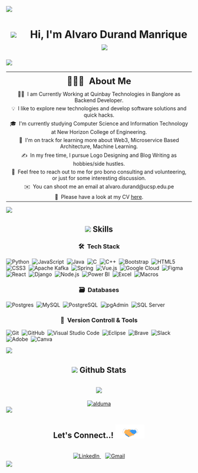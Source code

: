 <img src="https://user-images.githubusercontent.com/73097560/115834477-dbab4500-a447-11eb-908a-139a6edaec5c.gif">

<h1 align="center">
    <img src="https://media1.tenor.com/m/P-J95-PzmjAAAAAC/snorlax-waving.gif" width="100" style="vertical-align: middle; margin-right: 30px;">
    <span style="vertical-align: middle; line-height: 0;"><b>Hi, I'm Alvaro Durand Manrique</b></span>
    <img src="https://media1.tenor.com/m/P-J95-PzmjAAAAAC/snorlax-waving.gif" width="100" style="vertical-align: middle; margin-left: 30px;">
</h1>




<img src="https://user-images.githubusercontent.com/73097560/115834477-dbab4500-a447-11eb-908a-139a6edaec5c.gif">

<div align="center">

<table style="width: 100%; text-align: center; border: none;">
  <tr>
    <th colspan="2" style="font-size: 24px; padding: 10px;">👨🏻‍💻 &nbsp;About Me</th>
  </tr>
  <tr>
    <td>👨‍💻 &nbsp;I am Currently Working at Quinbay Technologies in Banglore as Backend Developer.</td>
  </tr>
  <tr>
    <td>💡 &nbsp;I like to explore new technologies and develop software solutions and quick hacks.</td>
  </tr>
  <tr>
    <td>🎓 &nbsp;I'm currently studying Computer Science and Information Technology at New Horizon College of Engineering.</td>
  </tr>
  <tr>
    <td>🌱 &nbsp;I'm on track for learning more about Web3, Microservice Based Architecture, Machine Learning.</td>
  </tr>
  <tr>
    <td>✍️ &nbsp;In my free time, I pursue Logo Designing and Blog Writing as hobbies/side hustles.</td>
  </tr>
  <tr>
    <td>💬 &nbsp;Feel free to reach out to me for pro bono consulting and volunteering, or just for some interesting discussion.</td>
  </tr>
  <tr>
    <td>✉️ &nbsp;You can shoot me an email at alvaro.durand@ucsp.edu.pe</td>
  </tr>
  <tr>
    <td>📄 &nbsp;Please have a look at my CV <a href="https://drive.google.com/file/d/1j_e2QQjgcy7FbRv69JoFvufS-K6qjKLx/view?usp=drive_link" target="_blank">here</a>.</td>
  </tr>
</table>
</div>

<img src="https://user-images.githubusercontent.com/73097560/115834477-dbab4500-a447-11eb-908a-139a6edaec5c.gif">

## <div align="center"> <img src="https://media2.giphy.com/media/QssGEmpkyEOhBCb7e1/giphy.gif?cid=ecf05e47a0n3gi1bfqntqmob8g9aid1oyj2wr3ds3mg700bl&rid=giphy.gif" width="25"><b> Skills</b></div>


### <div align="center">🛠 &nbsp;Tech Stack</div>


![Python](https://img.shields.io/badge/python-3670A0?style=for-the-badge&logo=python&logoColor=ffdd54)&nbsp;
![JavaScript](https://img.shields.io/badge/javascript-%23323330.svg?style=for-the-badge&logo=javascript&logoColor=%23F7DF1E)&nbsp;
![Java](https://img.shields.io/badge/java-%23ED8B00.svg?style=for-the-badge&logo=java&logoColor=white)&nbsp;
![C](https://img.shields.io/badge/c-%2300599C.svg?style=for-the-badge&logo=c&logoColor=white)&nbsp;
![C++](https://img.shields.io/badge/c++-%2300599C.svg?style=for-the-badge&logo=c%2B%2B&logoColor=white)&nbsp;
![Bootstrap](https://img.shields.io/badge/bootstrap-%23563D7C.svg?style=for-the-badge&logo=bootstrap&logoColor=white)&nbsp;
![HTML5](https://img.shields.io/badge/html5-%23E34F26.svg?style=for-the-badge&logo=html5&logoColor=white)&nbsp;
![CSS3](https://img.shields.io/badge/css3-%231572B6.svg?style=for-the-badge&logo=css3&logoColor=white)&nbsp;
![Apache Kafka](https://img.shields.io/badge/Apache%20Kafka-000?style=for-the-badge&logo=apachekafka)&nbsp;
![Spring](https://img.shields.io/badge/spring-%236DB33F.svg?style=for-the-badge&logo=spring&logoColor=white)&nbsp;
![Vue.js](https://img.shields.io/badge/vuejs-%2335495e.svg?style=for-the-badge&logo=vuedotjs&logoColor=%234FC08D)&nbsp;
![Google Cloud](https://img.shields.io/badge/GoogleCloud-%234285F4.svg?style=for-the-badge&logo=google-cloud&logoColor=white)&nbsp;
![Figma](https://img.shields.io/badge/figma-%23F24E1E.svg?style=for-the-badge&logo=figma&logoColor=white)&nbsp;
![React](https://img.shields.io/badge/react-%2361DAFB.svg?style=for-the-badge&logo=react&logoColor=white)&nbsp;
![Django](https://img.shields.io/badge/django-%23092E20.svg?style=for-the-badge&logo=django&logoColor=white)&nbsp;
![Node.js](https://img.shields.io/badge/Node.js-%23339933.svg?style=for-the-badge&logo=node.js&logoColor=white)&nbsp;
![Power BI](https://img.shields.io/badge/Power%20BI-%23047A47.svg?style=for-the-badge&logo=powerbi&logoColor=white)&nbsp;
![Excel](https://img.shields.io/badge/Excel-%23247697.svg?style=for-the-badge&logo=microsoft-excel&logoColor=white)&nbsp;
![Macros](https://img.shields.io/badge/Macros-%230E4C97.svg?style=for-the-badge&logo=microsoft-office&logoColor=white)&nbsp;


### <div align="center">🗃 &nbsp;Databases</div>

![Postgres](https://img.shields.io/badge/postgres-%23316192.svg?style=for-the-badge&logo=postgresql&logoColor=white)&nbsp;
![MySQL](https://img.shields.io/badge/MySQL-%234479A1.svg?style=for-the-badge&logo=mysql&logoColor=white)&nbsp;
![PostgreSQL](https://img.shields.io/badge/PostgreSQL-%23316192.svg?style=for-the-badge&logo=postgresql&logoColor=white)&nbsp;
![pgAdmin](https://img.shields.io/badge/pgAdmin-%23193584.svg?style=for-the-badge&logo=pgadmin&logoColor=white)&nbsp;
![SQL Server](https://img.shields.io/badge/SQL%20Server-%230078D4.svg?style=for-the-badge&logo=microsoft-sql-server&logoColor=white)&nbsp;


### <div align="center">🧰 &nbsp;Version Controll & Tools</div>

![Git](https://img.shields.io/badge/git-%23F05033.svg?style=for-the-badge&logo=git&logoColor=white)&nbsp;
![GitHub](https://img.shields.io/badge/github-%23121011.svg?style=for-the-badge&logo=github&logoColor=white)&nbsp;
![Visual Studio Code](https://img.shields.io/badge/Visual%20Studio%20Code-0078d7.svg?style=for-the-badge&logo=visual-studio-code&logoColor=white)&nbsp;
![Eclipse](https://img.shields.io/badge/Eclipse-FE7A16.svg?style=for-the-badge&logo=Eclipse&logoColor=white)&nbsp;
![Brave](https://img.shields.io/badge/Brave-FB542B?style=for-the-badge&logo=Brave&logoColor=white)&nbsp;
![Slack](https://img.shields.io/badge/Slack-4A154B?style=for-the-badge&logo=slack&logoColor=white)&nbsp;
![Adobe](https://img.shields.io/badge/adobe-%23FF0000.svg?style=for-the-badge&logo=adobe&logoColor=white)&nbsp;
![Canva](https://img.shields.io/badge/Canva-%2300C4CC.svg?style=for-the-badge&logo=Canva&logoColor=white)&nbsp;

<img src="https://user-images.githubusercontent.com/73097560/115834477-dbab4500-a447-11eb-908a-139a6edaec5c.gif">


## <div align="center"><img src="https://media.giphy.com/media/iY8CRBdQXODJSCERIr/giphy.gif" width="35"><b> Github Stats </b></div>
<br>

<div align="center">

<a href="https://github.com/alduma/">
  <img src="https://github-readme-stats.vercel.app/api?username=alduma&include_all_commits=true&count_private=true&show_icons=true&line_height=20&title_color=7A7ADB&icon_color=2234AE&text_color=D3D3D3&bg_color=0,000000,130F40" width="450"/>
</a>
<br><br>
<a href="https://github.com/alduma/">
  <img src="https://github-readme-stats.vercel.app/api/top-langs?username=alduma&show_icons=true&locale=en&layout=compact&line_height=20&title_color=7A7ADB&icon_color=2234AE&text_color=D3D3D3&bg_color=0,000000,130F40" width="375" alt="alduma"/>
</a>
</div>



<img src="https://user-images.githubusercontent.com/73097560/115834477-dbab4500-a447-11eb-908a-139a6edaec5c.gif">


## <div align="center"><b> Let's Connect..!</b> <img src="https://github.com/0xAbdulKhalid/0xAbdulKhalid/raw/main/assets/mdImages/handshake.gif" width="80"></div>
<br>

<div align="center">
<a href="https://www.linkedin.com/in/alvaro-durand-825738164/" target="_blank">
<img src="https://img.shields.io/badge/linkedin-Alvaro%20Durand-%2300acee.svg?color=405DE6&style=for-the-badge&logo=linkedin&logoColor=white" alt="LinkedIn" style="margin-bottom: 5px;"/>
</a>
&nbsp;&nbsp;
<a href="mailto:alvaro.durand@ucsp.edu.pe">
<img src="https://img.shields.io/badge/gmail-alvaro.durand@ucsp.edu.pe-%23EA4335.svg?style=for-the-badge&logo=gmail&logoColor=white" alt="Gmail" style="margin-bottom: 5px;" />
</a>
</div>




<img src="https://user-images.githubusercontent.com/73097560/115834477-dbab4500-a447-11eb-908a-139a6edaec5c.gif">


